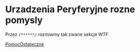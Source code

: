 # Urzadzenia Peryferyjne rozne pomysly

Przez `/******/` rozmiwmy tak zwane sekcje WTF

[PomocOstateczne](http://www.winsocketdotnetworkprogramming.com/winsock2programming/winsock2advancedotherprotocol4p.html)